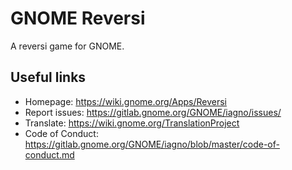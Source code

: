 # GNOME Reversi

A reversi game for GNOME.

## Useful links

- Homepage: <https://wiki.gnome.org/Apps/Reversi>
- Report issues: <https://gitlab.gnome.org/GNOME/iagno/issues/>
- Translate: <https://wiki.gnome.org/TranslationProject>
- Code of Conduct: <https://gitlab.gnome.org/GNOME/iagno/blob/master/code-of-conduct.md>
